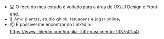 <title> ✨ Olá, me chamo Julia, tenho 24 anos e atualmente estudo Marketing Digital e Ciência de dados; ✨ </title>

- 💻 O foco do meu estudo é voltado para a área de UX/UI Design e Front-end.
- 🌱 Amo plantas, studio ghibli, tatuagens e jogar online;
- 📫 É possível me encontrar no LinkedIn: https://www.linkedin.com/in/julia-liotti-nascimento-1337501a4/

